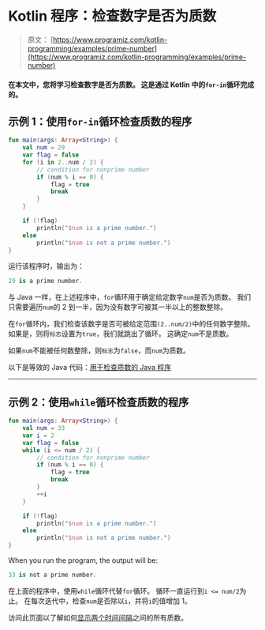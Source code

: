# Kotlin 程序：检查数字是否为质数

> 原文： [https://www.programiz.com/kotlin-programming/examples/prime-number](https://www.programiz.com/kotlin-programming/examples/prime-number)

#### 在本文中，您将学习检查数字是否为质数。 这是通过 Kotlin 中的`for-in`循环完成的。

## 示例 1：使用`for-in`循环检查质数的程序

```kt
fun main(args: Array<String>) {
    val num = 29
    var flag = false
    for (i in 2..num / 2) {
        // condition for nonprime number
        if (num % i == 0) {
            flag = true
            break
        }
    }

    if (!flag)
        println("$num is a prime number.")
    else
        println("$num is not a prime number.")
}
```

运行该程序时，输出为：

```kt
29 is a prime number.
```

与 Java 一样，在上述程序中，`for`循环用于确定给定数字`num`是否为质数。 我们只需要遍历`num`的 2 到一半，因为没有数字可被其一半以上的整数整除。

在`for`循环内，我们检查该数字是否可被给定范围`(2..num/2)`中的任何数字整除。 如果是，则将`标志`设置为`true`，我们就跳出了循环。 这确定`num`不是质数。

如果`num`不能被任何数整除，则`标志`为`false`，而`num`为质数。

以下是等效的 Java 代码：[用于检查质数的 Java 程序](/java-programming/examples/prime-number "Java Program to Check Whether a Number is Prime or Not")

* * *

## 示例 2：使用`while`循环检查质数的程序

```kt
fun main(args: Array<String>) {
    val num = 33
    var i = 2
    var flag = false
    while (i <= num / 2) {
        // condition for nonprime number
        if (num % i == 0) {
            flag = true
            break
        }
        ++i
    }

    if (!flag)
        println("$num is a prime number.")
    else
        println("$num is not a prime number.")
}
```

When you run the program, the output will be:

```kt
33 is not a prime number.
```

在上面的程序中，使用`while`循环代替`for`循环。 循环一直运行到`i <= num/2`为止。 在每次迭代中，检查`num`是否除以`i`，并将`i`的值增加 1。

访问此页面以了解如何[显示两个时间间隔](/kotlin-programming/examples/prime-number-interval "Display all prime numbers between two intervals ")之间的所有质数。
